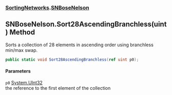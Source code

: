 ### [SortingNetworks](./SortingNetworks.md 'SortingNetworks').[SNBoseNelson](./SortingNetworks-SNBoseNelson.md 'SortingNetworks.SNBoseNelson')
## SNBoseNelson.Sort28AscendingBranchless(uint) Method
Sorts a collection of 28 elements in ascending order using branchless min/max swap.  
```csharp
public static void Sort28AscendingBranchless(ref uint p0);
```
#### Parameters
<a name='SortingNetworks-SNBoseNelson-Sort28AscendingBranchless(uint)-p0'></a>
`p0` [System.UInt32](https://docs.microsoft.com/en-us/dotnet/api/System.UInt32 'System.UInt32')  
the reference to the first element of the collection  
  
